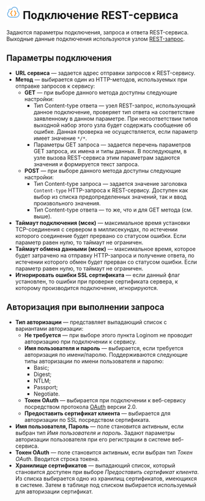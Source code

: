 # ![](../../../images/icons/data-sources/web-rest_default.svg) Подключение REST-сервиса

Задаются параметры подключения, запроса и ответа REST-сервиса. Выходные данные подключения используются узлом [REST-запрос](../../../processors/integration/rest-request.md).

## Параметры подключения

* **URL сервиса** — задается адрес отправки запросов к REST-сервису.
* **Метод** — выбирается один из HTTP-методов, используемых при отправке запросов к сервису:
   * **GET** — при выборе данного метода доступны следующие настройки:
      * Тип Content-type ответа — узел REST-запрос, использующий данное подключение, проверяет тип ответа на соответствие заявленному в данном параметре. При несоответствии типов выходной набор этого узла будет содержать сообщение об ошибке. Данная проверка не осуществляется, если параметр имеет значение `*/*`.
      * Параметры GET запроса — задается перечень параметров GET запроса, их имена и типы данных. В последующем, в узле вызова REST-сервиса этим параметрам задаются значения и формируется текст запроса.
   * **POST** — при выборе данного метода доступны следующие настройки:
      * Тип Content-type запроса — задается значение заголовка `Content-type` HTTP-запроса к REST-сервису. Доступен как выбор из списка предопределенных значений, так и ввод произвольного значения.
      * Тип Content-type ответа — то же, что и для GET метода (см. выше).
* **Таймаут подключения (мсек)** — максимальное время установки TCP-соединения с сервером в миллисекундах, по истечении которого соединение будет прервано со статусом ошибки. Если параметр равен нулю, то таймаут не ограничен.
* **Таймаут обмена данными (мсек)** — максимальное время, которое будет затрачено на отправку HTTP-запроса и получение ответа, по истечении которого обмен будет прерван со статусом ошибки. Если параметр равен нулю, то таймаут не ограничен.
* **Игнорировать ошибки SSL сертификата** — если данный флаг установлен, то ошибки при проверке сертификата сервера, к которому производится подключение, игнорируются.

## Авторизация при выполнении запроса

* **Тип авторизации** — представляет выпадающий список с вариантами авторизации:
   * **Не требуется** — при выборе этого пункта Loginom не проводит авторизацию при подключении к сервису.
   * **Имя пользователя и пароль** — выбирается, если требуется авторизация по имени/паролю. Поддерживаются следующие типы авторизации по имени пользователя и паролю:
      * Basic;
      * Digest;
      * NTLM;
      * Passport;
      * Negotiate.
   * **Токен OAuth** — выбирается при подключении к веб-сервису посредством протокола [OAuth](https://ru.wikipedia.org/wiki/OAuth) версии 2.0.
   * **Предоставить сертификат клиента** — выбирается для авторизации по SSL посредством сертификата.
* **Имя пользователя, Пароль** — поле становится активным, если выбран тип *Имя пользователя и пароль*. Задают параметры авторизации пользователя при его регистрации в системе веб-сервиса.
* **Токен OAuth** — поле становится активным, если выбран тип *Токен OAuth*. Вводится строка токена.
* **Хранилище сертификатов** — выпадающий список, который становится доступен при выборе *Предоставить сертификат клиента*. Из списка выбирается одно из хранилищ сертификатов, имеющихся в системе. Затем в таблице под списком выбирается используемый для авторизации сертификат.